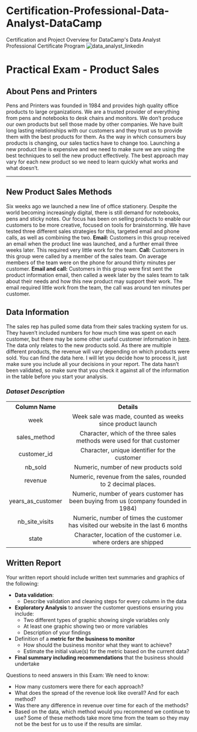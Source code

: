 # Certification-Professional-Data-Analyst-DataCamp
Certification and Project Overview for DataCamp's Data Analyst Professional Certificate Program
![data_analyst_linkedin](https://github.com/GOMEZBORIS6/Certification-Professional-Data-Analyst-DataCamp/assets/84849041/d4d252c9-9f99-4f3e-af1b-7d913bcb02ff)

# Practical Exam - Product Sales

## About Pens and Printers
Pens and Printers was founded in 1984 and provides high quality office products to large organizations. We are a trusted provider of everything from pens and notebooks to desk chairs and monitors. We don’t produce our own products but sell those made by other
companies. We have built long lasting relationships with our customers and they trust us to provide them with the best products for them. As the way in which consumers buy products is changing, our sales tactics have to change too. Launching a new product line is expensive and we need to make sure we are using the best techniques to sell the new product effectively. The best approach may vary for each new product so we need to learn quickly what works and what doesn’t.

***

## New Product Sales Methods

Six weeks ago we launched a new line of office stationery. Despite the world becoming increasingly digital, there is still demand for notebooks, pens and sticky notes. Our focus has been on selling products to enable our customers to be more creative, focused
on tools for brainstorming. We have tested three different sales strategies for this, targeted email and phone calls, as well as combining the two.
**Email:** Customers in this group received an email when the product line was launched, and a further email three weeks later. This required very little work for the team.
**Call:** Customers in this group were called by a member of the sales team. On average members of the team were on the phone for around thirty minutes per customer.
**Email and call:** Customers in this group were first sent the product information email, then called a week later by the sales team to talk about their needs and how this new product may support their work. The email required little work from the team, the call was around ten minutes per customer.

## Data Information

The sales rep has pulled some data from their sales tracking system for us. They haven’t included numbers for how much time was spent on each customer, but there may be some other useful customer information in [here](https://github.com/GOMEZBORIS6/Certification-Professional-Data-Analyst-DataCamp/files/15282394/product_sales.csv).
The data only relates to the new products sold. As there are multiple different products, the revenue will vary depending on which products were sold. You can find the data here. I will let you decide how to process it, just make sure you include all your decisions in your report. The data hasn’t been validated, so make sure that you check it against all of the information in the table before you start your analysis.

### *Dataset Description*

<table>
    <tr>
        <th><center> Column Name </center></th>
        <th><center> Details </center></th>
    </tr>
    <tr>
        <td><center> week </center></td>
        <td><center> Week sale was made, counted as weeks since product launch </center></td>
    </tr>
    <tr>
        <td><center> sales_method </center></td>
        <td><center> Character, which of the three sales methods were used for that customer </center></td>
    </tr>
    <tr>
        <td><center> customer_id </center></td>
        <td><center> Character, unique identifier for the customer </center></td>
    </tr>
    <tr>
        <td><center> nb_sold </center></td>
        <td><center> Numeric, number of new products sold  </center></td>
    </tr>
    <tr>
        <td><center> revenue </center></td>
        <td><center> Numeric, revenue from the sales, rounded to 2 decimal places.  </center></td>
    </tr>
    <tr>
        <td><center> years_as_customer </center></td>
        <td><center> Numeric, number of years customer has been buying from us (company founded in 1984)  </center></td>
    </tr>
    <tr>
        <td><center> nb_site_visits </center></td>
        <td><center> Numeric, number of times the customer has visited our website in the last 6 months  </center></td>
    </tr>
    <tr>
        <td><center> state </center></td>
        <td><center> Character, location of the customer i.e. where orders are shipped  </center></td>
    </tr>
</table>


## Written Report

Your written report should include written text summaries and graphics of the following:
- **Data validation**:
    - Describe validation and cleaning steps for every column in the data
- **Exploratory Analysis** to answer the customer questions ensuring you include:
    - Two different types of graphic showing single variables only
    - At least one graphic showing two or more variables
    - Description of your findings
- Definition of a **metric for the business to monitor**
    - How should the business monitor what they want to achieve?
    - Estimate the initial value(s) for the metric based on the current data?
- **Final summary including recommendations** that the business should undertake

Questions to need answers in this Exam: 
We need to know:

- How many customers were there for each approach?
- What does the spread of the revenue look like overall? And for each method?
- Was there any difference in revenue over time for each of the methods?
- Based on the data, which method would you recommend we continue to use? Some
of these methods take more time from the team so they may not be the best for us
to use if the results are similar.
